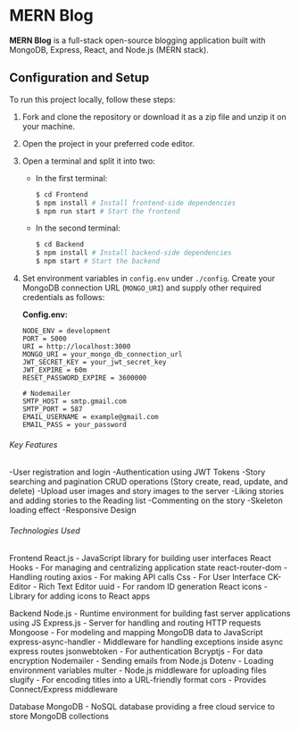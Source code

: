 # MERN Blog

**MERN Blog** is a full-stack open-source blogging application built with MongoDB, Express, React, and Node.js (MERN stack).

## Configuration and Setup

To run this project locally, follow these steps:

1. Fork and clone the repository or download it as a zip file and unzip it on your machine.
2. Open the project in your preferred code editor.
3. Open a terminal and split it into two:

   - In the first terminal:

     ```bash
     $ cd Frontend
     $ npm install # Install frontend-side dependencies
     $ npm run start # Start the frontend
     ```

   - In the second terminal:

     ```bash
     $ cd Backend
     $ npm install # Install backend-side dependencies
     $ npm start # Start the backend
     ```

4. Set environment variables in `config.env` under `./config`. Create your MongoDB connection URL (`MONGO_URI`) and supply other required credentials as follows:

   **Config.env:**
   ```env
   NODE_ENV = development
   PORT = 5000
   URI = http://localhost:3000
   MONGO_URI = your_mongo_db_connection_url
   JWT_SECRET_KEY = your_jwt_secret_key
   JWT_EXPIRE = 60m
   RESET_PASSWORD_EXPIRE = 3600000

   # Nodemailer
   SMTP_HOST = smtp.gmail.com
   SMTP_PORT = 587
   EMAIL_USERNAME = example@gmail.com
   EMAIL_PASS = your_password

###### Key Features
-User registration and login
-Authentication using JWT Tokens
-Story searching and pagination
CRUD operations (Story create, read, update, and delete)
-Upload user images and story images to the server
-Liking stories and adding stories to the Reading list
-Commenting on the story
-Skeleton loading effect
-Responsive Design

###### Technologies Used
Frontend
React.js - JavaScript library for building user interfaces
React Hooks - For managing and centralizing application state
react-router-dom - Handling routing
axios - For making API calls
Css - For User Interface
CK-Editor - Rich Text Editor
uuid - For random ID generation
React icons - Library for adding icons to React apps

Backend
Node.js - Runtime environment for building fast server applications using JS
Express.js - Server for handling and routing HTTP requests
Mongoose - For modeling and mapping MongoDB data to JavaScript
express-async-handler - Middleware for handling exceptions inside async express routes
jsonwebtoken - For authentication
Bcryptjs - For data encryption
Nodemailer - Sending emails from Node.js
Dotenv - Loading environment variables
multer - Node.js middleware for uploading files
slugify - For encoding titles into a URL-friendly format
cors - Provides Connect/Express middleware

Database
MongoDB - NoSQL database providing a free cloud service to store MongoDB collections
